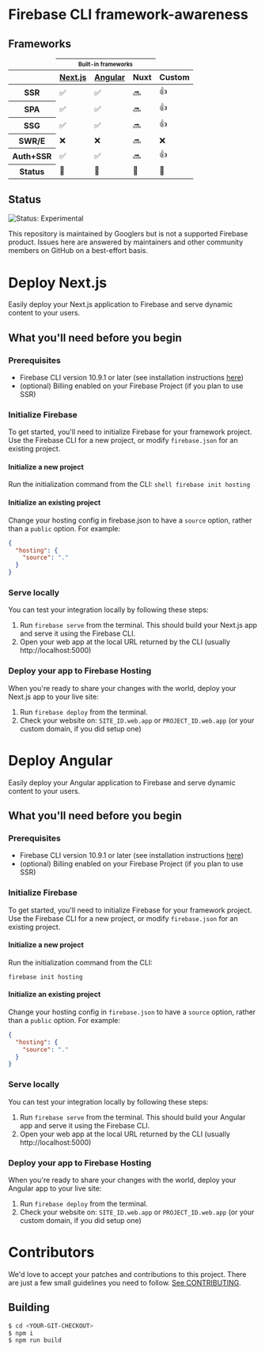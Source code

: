 # Firebase CLI framework-awareness

## Frameworks

<table>
    <thead>
        <tr><td></td><th colspan="3"><sub><sup>Built-in frameworks</sub></sup></th><td></td></tr>
        <tr>
            <th></th>
            <th><a href="#deploy-nextjs">Next.js</a></th>
            <th><a href="#deploy-angular">Angular</a></th>
            <th>Nuxt</th>
            <th>Custom</th>
        </tr>
    </thead>
    <tbody>
        <tr><th>SSR</th><td>✅</td><td>✅</td><td>🔜</td><td>👍</td></tr>
        <tr><th>SPA</th><td>✅</td><td>✅</td><td>🔜</td><td>👍</td></tr>
        <tr><th>SSG</th><td>✅</td><td>✅</td><td>🔜</td><td>👍</td></tr>
        <tr><th>SWR/E</th><td>❌</td><td>❌</td><td>🔜</td><td>❌</td></tr>
        <tr><th>Auth+SSR</th><td>✅</td><td>✅</td><td>🔜</td><td>👍</td></tr>
        <tr><th>Status</th><td>🔬</td><td>🔬</td><td>🔬</td><td>🔬</td></tr>
    </tbody>
</table>

## Status

![Status: Experimental](https://img.shields.io/badge/Status-Experimental-blue)

This repository is maintained by Googlers but is not a supported Firebase product. Issues here are answered by maintainers and other community members on GitHub on a best-effort basis.

# Deploy Next.js

Easily deploy your Next.js application to Firebase and serve dynamic content to your users.

## What you'll need before you begin

### Prerequisites
- Firebase CLI version 10.9.1 or later (see installation instructions [here](https://firebase.google.com/docs/cli))
- (optional) Billing enabled on your Firebase Project (if you plan to use SSR)

### Initialize Firebase
To get started, you'll need to initialize Firebase for your framework project. Use the Firebase CLI for a new project, or modify `firebase.json` for an existing project.

#### Initialize a new project

Run the initialization command from the CLI:
    ```shell
    firebase init hosting
    ```

#### Initialize an existing project

Change your hosting config in firebase.json to have a `source` option, rather than a `public` option. For example:

```json
{
  "hosting": {
    "source": "."
  }
}
```

### Serve locally

You can test your integration locally by following these steps:
1. Run `firebase serve` from the terminal. This should build your Next.js app and serve it using the Firebase CLI.
2. Open your web app at the local URL returned by the CLI (usually http://localhost:5000)

### Deploy your app to Firebase Hosting

When you're ready to share your changes with the world, deploy your Next.js app to your live site:
1. Run `firebase deploy` from the terminal.
2. Check your website on: `SITE_ID.web.app` or `PROJECT_ID.web.app` (or your custom domain, if you did setup one)

# Deploy Angular

Easily deploy your Angular application to Firebase and serve dynamic content to your users.

## What you'll need before you begin

### Prerequisites
- Firebase CLI version 10.9.1 or later (see installation instructions [here](https://firebase.google.com/docs/cli))
- (optional) Billing enabled on your Firebase Project (if you plan to use SSR)

### Initialize Firebase
To get started, you'll need to initialize Firebase for your framework project. Use the Firebase CLI for a new project, or modify `firebase.json` for an existing project.

#### Initialize a new project

Run the initialization command from the CLI:

```shell
firebase init hosting
```

#### Initialize an existing project

Change your hosting config in `firebase.json` to have a `source` option, rather than a `public` option. For example:

```json
{
  "hosting": {
    "source": "."
  }
}
```

### Serve locally

You can test your integration locally by following these steps:
1. Run `firebase serve` from the terminal. This should build your Angular app and serve it using the Firebase CLI.
2. Open your web app at the local URL returned by the CLI (usually http://localhost:5000)

### Deploy your app to Firebase Hosting

When you're ready to share your changes with the world, deploy your Angular app to your live site:
1. Run `firebase deploy` from the terminal.
2. Check your website on: `SITE_ID.web.app` or `PROJECT_ID.web.app` (or your custom domain, if you did setup one)

# Contributors

We'd love to accept your patches and contributions to this project. There are
just a few small guidelines you need to follow. [See CONTRIBUTING](./CONTRIBUTING.md).

## Building

```bash
$ cd <YOUR-GIT-CHECKOUT>
$ npm i
$ npm run build
```
